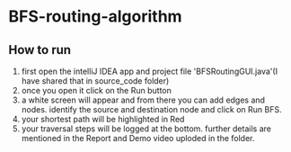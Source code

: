 # BFS-routing-algorithm
## How to run
1. first open the intelliJ IDEA app and project file 'BFSRoutingGUI.java'(I have shared that in source_code folder)
2. once you open it click on the Run button 
3. a white screen will appear and from there you can add edges and nodes. identify the source and destination node and click on Run BFS.
4. your shortest path will be highlighted in Red 
5. your traversal steps will be logged at the bottom.
further details are mentioned in the Report and Demo video uploded in the folder.
